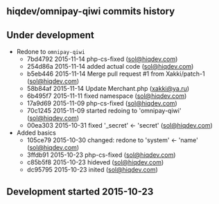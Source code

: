 hiqdev/omnipay-qiwi commits history
-----------------------------------

## Under development

- Redone to `omnipay-qiwi`
    - 7bd4792 2015-11-14 php-cs-fixed (sol@hiqdev.com)
    - 254d86a 2015-11-14 added actual code (sol@hiqdev.com)
    - b5eb446 2015-11-14 Merge pull request #1 from Xakki/patch-1 (sol@hiqdev.com)
    - 58b84af 2015-11-14 Update Merchant.php (xakki@ya.ru)
    - 6b495f7 2015-11-11 fixed namespace (sol@hiqdev.com)
    - 17a9d69 2015-11-09 php-cs-fixed (sol@hiqdev.com)
    - 70c1245 2015-11-09 started redoing to 'omnipay-qiwi' (sol@hiqdev.com)
    - 00ea303 2015-10-31 fixed '_secret' <- 'secret' (sol@hiqdev.com)
- Added basics
    - 105ce79 2015-10-30 changed: redone to 'system' <- 'name' (sol@hiqdev.com)
    - 3ffdb91 2015-10-23 php-cs-fixed (sol@hiqdev.com)
    - c85b5f8 2015-10-23 hideved (sol@hiqdev.com)
    - dc95795 2015-10-23 inited (sol@hiqdev.com)

## Development started 2015-10-23

